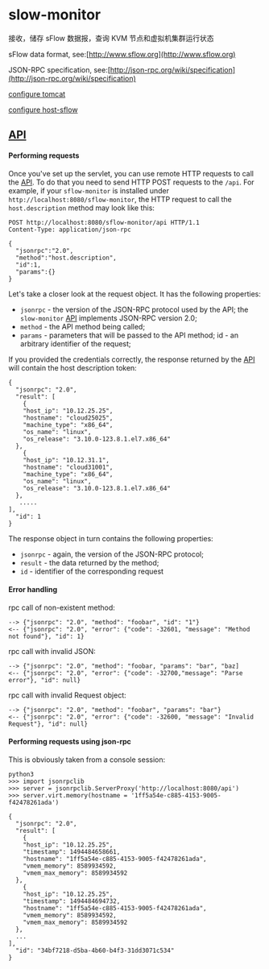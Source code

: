 slow-monitor
============


接收，储存 sFlow 数据报，查询 KVM 节点和虚拟机集群运行状态

sFlow data format, see:[http://www.sflow.org](http://www.sflow.org)

JSON-RPC specification, see:[http://json-rpc.org/wiki/specification](http://json-rpc.org/wiki/specification)

[configure tomcat](/docs/configure_tomcat.md)

[configure host-sflow](/docs/configure_host_flow.md)

[API](/docs/api.md)
----

#### Performing requests
Once you've set up the servlet, you can use remote HTTP requests to call the [API](/docs/api.md). 
To do that you need to send HTTP POST requests to the `/api`. For example, if your `sflow-monitor` is installed under `http://localhost:8080/sflow-monitor`, 
the HTTP request to call the `host.description` method may look like this:

    POST http://localhost:8080/sflow-monitor/api HTTP/1.1
    Content-Type: application/json-rpc
      
    {
      "jsonrpc":"2.0",
      "method":"host.description",
      "id":1,
      "params":{}
    }

Let's take a closer look at the request object. It has the following properties: 

* `jsonrpc` - the version of the JSON-RPC protocol used by the API; the `slow-monitor` [API](/docs/api.md) implements JSON-RPC version 2.0;
* `method` - the API method being called;
* `params` - parameters that will be passed to the API method;
id - an arbitrary identifier of the request;

If you provided the credentials correctly, the response returned by the [API](/docs/api.md) will contain the host description token: 

    {
      "jsonrpc": "2.0",
      "result": [
        {
        "host_ip": "10.12.25.25",
        "hostname": "cloud25025",
        "machine_type": "x86_64",
        "os_name": "linux",
        "os_release": "3.10.0-123.8.1.el7.x86_64"
      },
        {
        "host_ip": "10.12.31.1",
        "hostname": "cloud31001",
        "machine_type": "x86_64",
        "os_name": "linux",
        "os_release": "3.10.0-123.8.1.el7.x86_64"
      },
       .....
    ],
      "id": 1
    }
    
The response object in turn contains the following properties: 
* `jsonrpc` - again, the version of the JSON-RPC protocol;
* `result` - the data returned by the method;
* `id` - identifier of the corresponding request
    
#### Error handling

rpc call of non-existent method:

    --> {"jsonrpc": "2.0", "method": "foobar", "id": "1"}
    <-- {"jsonrpc": "2.0", "error": {"code": -32601, "message": "Method not found"}, "id": 1}
    
rpc call with invalid JSON:

    --> {"jsonrpc": "2.0", "method": "foobar, "params": "bar", "baz]
    <-- {"jsonrpc": "2.0", "error": {"code": -32700,"message": "Parse error"}, "id": null}
    
rpc call with invalid Request object:

    --> {"jsonrpc": "2.0", "method": "foobar", "params": "bar"}
    <-- {"jsonrpc": "2.0", "error": {"code": -32600, "message": "Invalid Request"}, "id": null}
    
#### Performing requests using json-rpc
This is obviously taken from a console session:

    python3
    >>> import jsonrpclib
    >>> server = jsonrpclib.ServerProxy('http://localhost:8080/api')
    >>> server.virt.memory(hostname = '1ff5a54e-c885-4153-9005-f42478261ada')
       
    {
      "jsonrpc": "2.0",
      "result": [
        {
        "host_ip": "10.12.25.25",
        "timestamp": 1494484658661,
        "hostname": "1ff5a54e-c885-4153-9005-f42478261ada",
        "vmem_memory": 8589934592,
        "vmem_max_memory": 8589934592
      },
        {
        "host_ip": "10.12.25.25",
        "timestamp": 1494484694732,
        "hostname": "1ff5a54e-c885-4153-9005-f42478261ada",
        "vmem_memory": 8589934592,
        "vmem_max_memory": 8589934592
      },
      ...
    ],
      "id": "34bf7218-d5ba-4b60-b4f3-31dd3071c534"
    }
    
    



